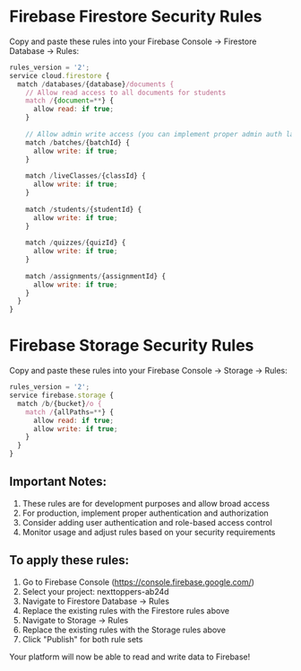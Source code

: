 # Firebase Firestore Security Rules

Copy and paste these rules into your Firebase Console -> Firestore Database -> Rules:

```javascript
rules_version = '2';
service cloud.firestore {
  match /databases/{database}/documents {
    // Allow read access to all documents for students
    match /{document=**} {
      allow read: if true;
    }
    
    // Allow admin write access (you can implement proper admin auth later)
    match /batches/{batchId} {
      allow write: if true;
    }
    
    match /liveClasses/{classId} {
      allow write: if true;
    }
    
    match /students/{studentId} {
      allow write: if true;
    }
    
    match /quizzes/{quizId} {
      allow write: if true;
    }
    
    match /assignments/{assignmentId} {
      allow write: if true;
    }
  }
}
```

# Firebase Storage Security Rules

Copy and paste these rules into your Firebase Console -> Storage -> Rules:

```javascript
rules_version = '2';
service firebase.storage {
  match /b/{bucket}/o {
    match /{allPaths=**} {
      allow read: if true;
      allow write: if true;
    }
  }
}
```

## Important Notes:

1. These rules are for development purposes and allow broad access
2. For production, implement proper authentication and authorization
3. Consider adding user authentication and role-based access control
4. Monitor usage and adjust rules based on your security requirements

## To apply these rules:

1. Go to Firebase Console (https://console.firebase.google.com/)
2. Select your project: nexttoppers-ab24d
3. Navigate to Firestore Database -> Rules
4. Replace the existing rules with the Firestore rules above
5. Navigate to Storage -> Rules  
6. Replace the existing rules with the Storage rules above
7. Click "Publish" for both rule sets

Your platform will now be able to read and write data to Firebase!